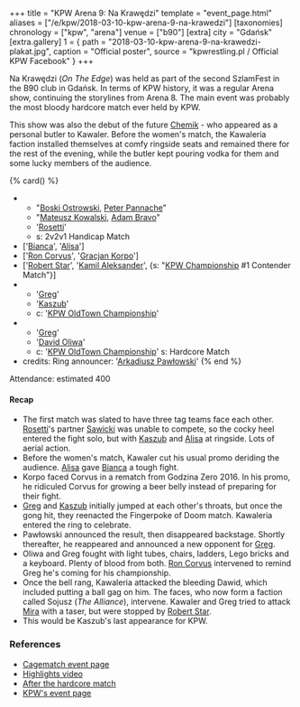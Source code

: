 +++
title = "KPW Arena 9: Na Krawędzi"
template = "event_page.html"
aliases = ["/e/kpw/2018-03-10-kpw-arena-9-na-krawedzi"]
[taxonomies]
chronology = ["kpw", "arena"]
venue = ["b90"]
[extra]
city = "Gdańsk"
[extra.gallery]
1 = { path = "2018-03-10-kpw-arena-9-na-krawedzi-plakat.jpg", caption = "Official poster", source = "kpwrestling.pl / Official KPW Facebook" }
+++

Na Krawędzi (_On The Edge_) was held as part of the second SzlamFest in the B90 club in Gdańsk. In terms of KPW history, it was a regular Arena show, continuing the storylines from Arena 8. The main event was probably the most bloody hardcore match ever held by KPW.

This show was also the debut of the future [Chemik](@/w/chemik.md) - who appeared as a personal butler to Kawaler. Before the women's match, the Kawaleria faction installed themselves at comfy ringside seats and remained there for the rest of the evening, while the butler kept pouring vodka for them and some lucky members of the audience.

{% card() %}
- - "[Boski Ostrowski](@/w/ostrowski.md), [Peter Pannache](@/w/peter-pannache.md)"
  - "[Mateusz Kowalski](@/w/mateusz-kakareko.md), [Adam Bravo](@/w/adam-bravo.md)"
  - '[Rosetti](@/w/rosetti.md)'
  - s: 2v2v1 Handicap Match
- ['[Bianca](@/w/bianca.md)', '[Alisa](@/w/alisa.md)']
- ['[Ron Corvus](@/w/ron-corvus.md)', '[Gracjan Korpo](@/w/gracjan-korpo.md)']
- ['[Robert Star](@/w/robert-star.md)', '[Kamil Aleksander](@/w/kamil-aleksander.md)',
  {s: "[KPW Championship](@/c/kpw-championship.md) #1 Contender Match"}]
- - '[Greg](@/w/greg.md)'
  - '[Kaszub](@/w/kaszub.md)'
  - c: '[KPW OldTown Championship](@/c/kpw-old-town-championship.md)'
- - '[Greg](@/w/greg.md)'
  - '[David Oliwa](@/w/david-oliwa.md)'
  - c: '[KPW OldTown Championship](@/c/kpw-old-town-championship.md)'
    s: Hardcore Match
- credits:
    Ring announcer: '[Arkadiusz Pawłowski](@/w/pan-pawlowski.md)'
{% end %}

Attendance: estimated 400

#### Recap

* The first match was slated to have three tag teams face each other. [Rosetti](@/w/rosetti.md)'s partner
  [Sawicki](@/w/sawicki.md) was unable to compete, so the cocky heel entered the fight solo, but with
  [Kaszub](@/w/kaszub.md) and [Alisa](@/w/alisa.md) at ringside. Lots of aerial action.
* Before the women's match, Kawaler cut his usual promo deriding the audience. [Alisa](@/w/alisa.md) gave
  [Bianca](@/w/bianca.md) a tough fight.
* Korpo faced Corvus in a rematch from Godzina Zero 2016. In his promo, he ridiculed Corvus for growing a beer belly instead of preparing for their fight.
* [Greg](@/w/greg.md) and [Kaszub](@/w/kaszub.md) initially jumped at each other's throats, but once the gong hit, they reenacted the Fingerpoke of Doom match. Kawaleria entered the ring to celebrate.
* Pawłowski announced the result, then disappeared backstage. Shortly thereafter, he reappeared and announced a new opponent for [Greg](@/w/greg.md).
* Oliwa and Greg fought with light tubes, chairs, ladders, Lego bricks and a keyboard. Plenty of blood from both. [Ron Corvus](@/w/ron-corvus.md) intervened to remind Greg he's coming for his championship.
* Once the bell rang, Kawaleria attacked the bleeding Dawid, which included putting a ball gag on him. The faces, who now form a faction called Sojusz (_The Alliance_), intervene. Kawaler and Greg tried to attack [Mira](@/w/mira.md) with a taser, but were stopped by [Robert Star](@/w/robert-star.md).
* This would be Kaszub's last appearance for KPW.


### References

* [Cagematch event page](https://www.cagematch.net/?id=1&nr=188307)
* [Highlights video](https://www.youtube.com/watch?v=SnHPCkTeOdg)
* [After the hardcore match](https://www.youtube.com/watch?v=CmCESeZpn_w)
* [KPW's event page](https://kpwrestling.pl/events/kpw-arena-9/)
